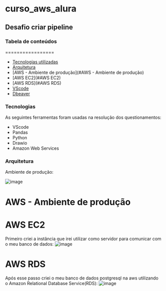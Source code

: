 # curso_aws_alura
## Desafio criar pipeline
### Tabela de conteúdos
=================
<!--ts-->
* [Tecnologias utilizadas](#Tecnologias)
* [Arquitetura](#Arquitetura)
* [AWS - Ambiente de produção](#AWS - Ambiente de produção)
* [AWS EC2](#AWS EC2)
* [AWS RDS](#AWS RDS)
* [VScode](#VScode)
* [Dbeaver](#Dbeaver)
<!--te-->
### Tecnologias

As seguintes ferramentas foram usadas na resolução dos questionamentos:

- VScode
- Pandas 
- Python
- Drawio
- Amazon Web Services

### Arquitetura
Ambiente de produção:

![image](https://user-images.githubusercontent.com/73916591/227060691-3ff70721-c5fb-4eeb-a9b8-1217aaca2067.png)

# AWS - Ambiente de produção
# AWS EC2
Primeiro criei a instância que irei utilizar como servidor para comunicar com o meu banco de dados:
![image](https://user-images.githubusercontent.com/73916591/227062459-24db190c-f194-4869-b9cd-7aea4bdb14e4.png)

# AWS RDS
Após esse passo criei o meu banco de dados postgresql na aws utilizando o Amazon Relational Database Service(RDS):
![image](https://user-images.githubusercontent.com/73916591/227063500-f64d96c5-85e2-48f7-870b-61e19c57e99f.png)
